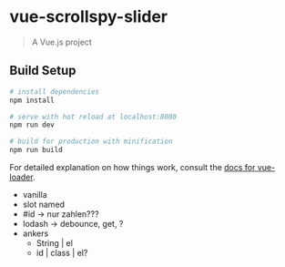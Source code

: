 # vue-scrollspy-slider

> A Vue.js project

## Build Setup

``` bash
# install dependencies
npm install

# serve with hot reload at localhost:8080
npm run dev

# build for production with minification
npm run build
```

For detailed explanation on how things work, consult the [docs for vue-loader](http://vuejs.github.io/vue-loader).

- vanilla
- slot named
- #id -> nur zahlen???
- lodash -> debounce, get, ?
- ankers
	- String | el
	- id | class | el?